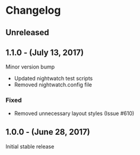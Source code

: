 Changelog
=========

Unreleased
----------

1.1.0 - (July 13, 2017)
------------------
Minor version bump
* Updated nightwatch test scripts
* Removed nightwatch.config file
### Fixed
 * Removed unnecessary layout styles (Issue #610)

1.0.0 - (June 28, 2017)
------------------
Initial stable release
